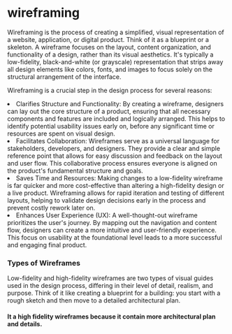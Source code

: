 # wireframing

Wireframing is the process of creating a simplified, visual representation of a website, application, or digital product. Think of it as a blueprint or a skeleton. A wireframe focuses on the layout, content organization, and functionality of a design, rather than its visual aesthetics. It's typically a low-fidelity, black-and-white (or grayscale) representation that strips away all design elements like colors, fonts, and images to focus solely on the structural arrangement of the interface.

Wireframing is a crucial step in the design process for several reasons:


  <li>Clarifies Structure and Functionality: By creating a wireframe, designers can lay out the core structure of a product, ensuring that all necessary components and features are included and logically arranged. This helps to identify potential usability issues early on, before any significant time or resources are spent on visual design.</li>


<li>Facilitates Collaboration: Wireframes serve as a universal language for stakeholders, developers, and designers. They provide a clear and simple reference point that allows for easy discussion and feedback on the layout and user flow. This collaborative process ensures everyone is aligned on the product's fundamental structure and goals.</li>


<li>Saves Time and Resources: Making changes to a low-fidelity wireframe is far quicker and more cost-effective than altering a high-fidelity design or a live product. Wireframing allows for rapid iteration and testing of different layouts, helping to validate design decisions early in the process and prevent costly rework later on.</li>


<li>Enhances User Experience (UX): A well-thought-out wireframe prioritizes the user's journey. By mapping out the navigation and content flow, designers can create a more intuitive and user-friendly experience. This focus on usability at the foundational level leads to a more successful and engaging final product.</li>

<h3>Types of Wireframes</h3>
Low-fidelity and high-fidelity wireframes are two types of visual guides used in the design process, differing in their level of detail, realism, and purpose. Think of it like creating a blueprint for a building: you start with a rough sketch and then move to a detailed architectural plan.



<h4>It a high fidelity wireframes because it contain more architectural plan and details.</h4>

